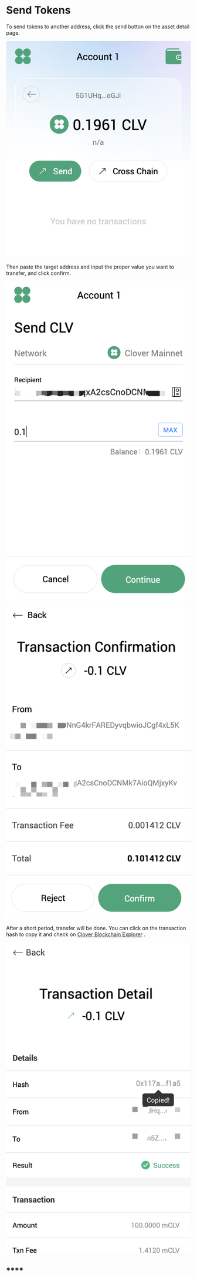 # Send Tokens

To send tokens to another address, click the send button on the asset detail page. 

![](../../.gitbook/assets/image%20%2847%29.png)

Then paste the target address and input the proper value you want to transfer, and click confirm. 

![](../../.gitbook/assets/image%20%2843%29.png)

![](../../.gitbook/assets/image%20%2841%29.png)

After a short period, transfer will be done. You can click on the transaction hash to copy it and check on [Clover Blockchain Explorer](https://clover.subscan.io/) .

![](../../.gitbook/assets/image%20%2858%29.png)

## \*\*\*\*

